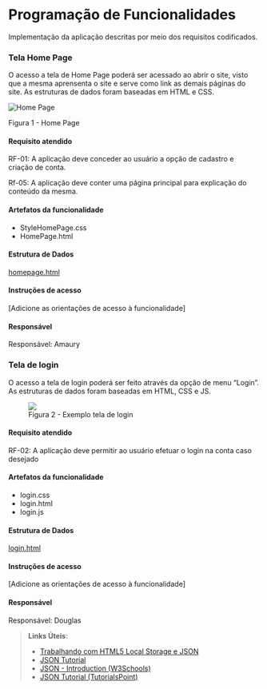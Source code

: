 # Programação de Funcionalidades

Implementação da aplicação descritas por meio dos requisitos codificados. 
### Tela Home Page


O acesso a tela de Home Page poderá ser acessado ao abrir o site, visto que a mesma aprensenta o site e serve como link as demais páginas do site. As estruturas de dados foram baseadas em HTML e CSS.


![Home Page](https://github.com/ICEI-PUC-Minas-PMV-ADS/pmv-ads-2023-2-e1-proj-web-t9-pmv-ads-2023-2-e1-projmochileirosdati/assets/144865205/4437200c-2cd1-4742-9ff6-1e427fcce48f)
<figcaption>Figura 1 - Home Page</figure>


#### Requisito atendido

RF-01: A aplicação deve conceder ao usuário a opção de cadastro e criação de conta.

Rf-05: A aplicação deve conter uma página principal para explicação do conteúdo da mesma.


#### Artefatos da funcionalidade
- StyleHomePage.css
- HomePage.html


#### Estrutura de Dados

[homepage.html](https://github.com/ICEI-PUC-Minas-PMV-ADS/pmv-ads-2023-2-e1-proj-web-t9-pmv-ads-2023-2-e1-projmochileirosdati/blob/main/codigo-fonte/HomePage.html)


#### Instruções de acesso

[Adicione as orientações de acesso à funcionalidade]


#### Responsável

Responsável: Amaury


### Tela de login


O acesso a tela de login poderá ser feito através da opção de menu “Login”. As estruturas de dados foram baseadas em HTML, CSS e JS.


<figure>
    <img src="https://github.com/ICEI-PUC-Minas-PMV-ADS/pmv-ads-2023-2-e1-proj-web-t9-pmv-ads-2023-2-e1-projmochileirosdati/blob/main/documentos/img/TelaLoginExemplo.png?raw=true">
          <figcaption>Figura 2 - Exemplo tela de login</figure>
</figure>



#### Requisito atendido

RF-02: A aplicação deve permitir ao usuário efetuar o login na conta caso desejado


#### Artefatos da funcionalidade
- login.css
- login.html
- login.js


#### Estrutura de Dados

[login.html](https://github.com/ICEI-PUC-Minas-PMV-ADS/pmv-ads-2023-2-e1-proj-web-t9-pmv-ads-2023-2-e1-projmochileirosdati/blob/main/codigo-fonte/Sub/login/login.html)


#### Instruções de acesso

[Adicione as orientações de acesso à funcionalidade]


#### Responsável

Responsável: Douglas




> **Links Úteis**:
> - [Trabalhando com HTML5 Local Storage e JSON](https://www.devmedia.com.br/trabalhando-com-html5-local-storage-e-json/29045)
> - [JSON Tutorial](https://www.w3resource.com/JSON)
> - [JSON - Introduction (W3Schools)](https://www.w3schools.com/js/js_json_intro.asp)
> - [JSON Tutorial (TutorialsPoint)](https://www.tutorialspoint.com/json/index.htm)

